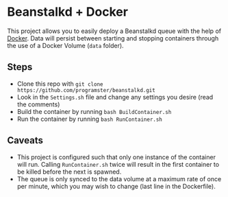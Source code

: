 Beanstalkd + Docker
=================
This project allows you to easily deploy a Beanstalkd queue with the help of [Docker](https://www.docker.com/). Data will persist between starting and stopping containers through the use of a Docker Volume (`data` folder).

## Steps
* Clone this repo with `git clone https://github.com/programster/beanstalkd.git`
* Look in the `Settings.sh` file and change any settings you desire (read the comments)
* Build the container by running `bash BuildContainer.sh`
* Run the container by running `bash RunContainer.sh`

## Caveats
* This project is configured such that only one instance of the container will run. Calling `RunContainer.sh` twice will result in the first container to be killed before the next is spawned.
* The queue is only synced to the data volume at a maximum rate of once per minute, which you may wish to change (last line in the Dockerfile).
